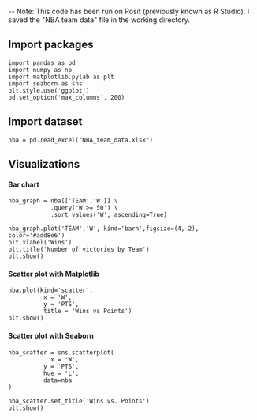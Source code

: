 -- Note: This code has been run on Posit (previously known as R Studio). I saved the "NBA team data" file in the working directory.


##  Import packages    

```
import pandas as pd
import numpy as np
import matplotlib.pylab as plt
import seaborn as sns
plt.style.use('ggplot')
pd.set_option('max_columns', 200)
```


## Import dataset      


```
nba = pd.read_excel("NBA_team_data.xlsx")
```

## Visualizations

#### Bar chart    

```
nba_graph = nba[['TEAM','W']] \
            .query('W >= 50') \
            .sort_values('W', ascending=True)
            
nba_graph.plot('TEAM','W', kind='barh',figsize=(4, 2), color='#add8e6')
plt.xlabel('Wins')
plt.title('Number of victories by Team')
plt.show()
```


#### Scatter plot with Matplotlib

```
nba.plot(kind='scatter',
          x = 'W',
          y = 'PTS',
          title = 'Wins vs Points')
plt.show()
```


#### Scatter plot with Seaborn

```
nba_scatter = sns.scatterplot(
            x = 'W',
          y = 'PTS',
          hue = 'L',
          data=nba
)

nba_scatter.set_title('Wins vs. Points')
plt.show()
```

